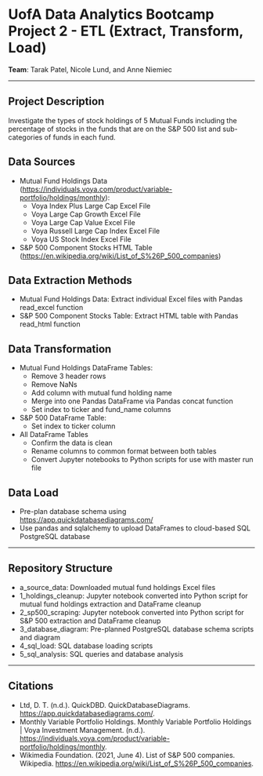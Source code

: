 # UofA Data Analytics Bootcamp Project 2 - ETL (Extract, Transform, Load)

**Team**:  Tarak Patel, Nicole Lund, and Anne Niemiec

-----

## Project Description
Investigate the types of stock holdings of 5 Mutual Funds including the percentage of stocks in the funds that are on the S&P 500 list and sub-categories of funds in each fund.

## Data Sources
* Mutual Fund Holdings Data (https://individuals.voya.com/product/variable-portfolio/holdings/monthly):  
    * Voya Index Plus Large Cap Excel File
    * Voya Large Cap Growth Excel File
    * Voya Large Cap Value Excel File
    * Voya Russell Large Cap Index Excel File
    * Voya US Stock Index Excel File
* S&P 500 Component Stocks HTML Table (https://en.wikipedia.org/wiki/List_of_S%26P_500_companies) 

## Data Extraction Methods
* Mutual Fund Holdings Data: Extract individual Excel files with Pandas read_excel function
* S&P 500 Component Stocks Table: Extract HTML table with Pandas read_html function

## Data Transformation
* Mutual Fund Holdings DataFrame Tables: 
    * Remove 3 header rows
    * Remove NaNs
    * Add column with mutual fund holding name
    * Merge into one Pandas DataFrame via Pandas concat function
    * Set index to ticker and fund_name columns
* S&P 500  DataFrame Table:
    * Set index to ticker column
* All  DataFrame Tables
    * Confirm the data is clean
    * Rename columns to common format between both tables
    * Convert Jupyter notebooks to Python scripts for use with master run file

## Data Load
* Pre-plan database schema using https://app.quickdatabasediagrams.com/
* Use pandas and sqlalchemy to upload DataFrames to cloud-based SQL PostgreSQL database

-----

## Repository Structure
* a_source_data: Downloaded mutual fund holdings Excel files
* 1_holdings_cleanup: Jupyter notebook converted into Python script for mutual fund holdings extraction and DataFrame cleanup
* 2_sp500_scraping: Jupyter notebook converted into Python script for S&P 500 extraction and DataFrame cleanup
* 3_database_diagram: Pre-planned PostgreSQL database schema scripts and diagram
* 4_sql_load: SQL database loading scripts
* 5_sql_analysis: SQL queries and database analysis

-----

## Citations
* Ltd, D. T. (n.d.). QuickDBD. QuickDatabaseDiagrams. https://app.quickdatabasediagrams.com/. 
* Monthly Variable Portfolio Holdings. Monthly Variable Portfolio Holdings | Voya Investment Management. (n.d.). https://individuals.voya.com/product/variable-portfolio/holdings/monthly.
* Wikimedia Foundation. (2021, June 4). List of S&amp;P 500 companies. Wikipedia. https://en.wikipedia.org/wiki/List_of_S%26P_500_companies. 